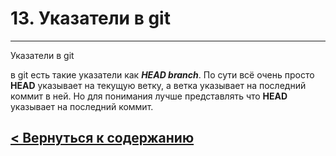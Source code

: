 # 13. Указатели в git

***

Указатели в git

в git есть такие указатели как ***HEAD branch***. По сути всё очень просто **HEAD** указывает на текущую ветку, а ветка указывает на последний коммит в ней. Но для понимания лучше представлять что **HEAD** указывает на последний коммит.

## [< Вернуться к содержанию](./readme.md)